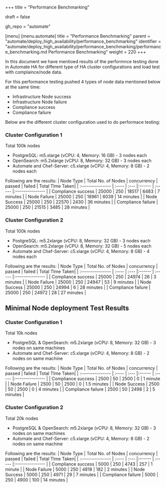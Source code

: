 +++
title = "Performance Benchmarking"

draft = false

gh_repo = "automate"

[menu]
  [menu.automate]
    title = "Performance Benchmarking"
    parent = "automate/deploy_high_availability/performance_benchmarking"
    identifier = "automate/deploy_high_availability/performance_benchmarking/performance_benchmarking.md Performance Benchmarking"
    weight = 220
+++

In this document we have mentioed results of the performnce testing done in Automate HA for different type of HA cluster configurations and load test with complaince/node data.

For this performance testing pushed 4 types of node data mentioned below at the same time:

- Infrastructure Node success
- Infrastructure Node failure
- Compliance success
- Compliance failure

Below are the different cluster configuration used to do performace testing:

### Cluster Configuration 1

Total 100k nodes

- PostgreSQL: m5.xlarge (vCPU: 4, Memory: 16 GB) - 3 nodes each
- OpenSearch: m5.2xlarge (vCPU: 8, Memory: 32 GB) - 3 nodes each
- Automate and Chef-Server: c5.xlarge (vCPU: 4, Memory: 8 GB) - 2 nodes each

Following are the results:
| Node Type | Total No. of Nodes | concurrency | passed | failed | Total TIme Taken|
| :--------------- | :---- | :--- |:------ | :----- |:--------------- |
| Compliance success | 25000 | 250 | 18517 | 6483 | 7 minutes |
| Node Failure | 25000 | 250 | 18961 | 6039 | 14 minutes |
| Node Success | 25000 | 250 | 22570 | 2430 | 36 minutes |
| Compliance failure | 25000 | 250 | 21515 | 3485 | 28 minutes |

### Cluster Configuration 2

Total 100k nodes

- PostgreSQL: m5.2xlarge (vCPU: 8, Memory: 32 GB) - 3 nodes each
- OpenSearch: m5.2xlarge (vCPU: 8, Memory: 32 GB) - 5 nodes each
- Automate and Chef-Server: c5.xlarge (vCPU: 4, Memory: 8 GB) - 4 nodes each

Following are the results:
| Node Type | Total No. of Nodes | concurrency | passed | failed | Total TIme Taken|
| :--------------- | :---- | :--- |:------ | :----- |:--------------- |
| Compliance success | 25000 | 250 | 24974 | 26 | 3 minutes |
| Node Failure | 25000 | 250 | 24947 | 53 | 9 minutes |
| Node Success | 25000 | 250 | 24994 | 6 | 28 minutes |
| Compliance failure | 25000 | 250 | 24972 | 28 | 27 minutes |


## Minimal Node deployment Test Results

### Cluster Configuration 1

Total 10k nodes

- PostgreSQL & OpenSearch: m5.2xlarge (vCPU: 8, Memory: 32 GB)  - 3 nodes on same machines
- Automate and Chef-Server: c5.xlarge (vCPU: 4, Memory: 8 GB)  - 2 nodes on same machine

Following are the results:
| Node Type | Total No. of Nodes | concurrency | passed | failed | Total TIme Taken|
| :--------------- | :---- | :--- |:------ | :----- |:--------------- |
| Compliance success | 2500 | 50 | 2500 | 0 | 1 minute |
| Node Failure | 2500 | 50       | 2500 | 0 | 1.5 minutes |
| Node Success | 2500 | 50       | 2500 | 0 | 4 minutes |
| Compliance failure | 2500 | 50 | 2498 | 2 | 5 minutes |


### Cluster Configuration 2

Total 20k nodes

- PostgreSQL & OpenSearch: m5.2xlarge (vCPU: 8, Memory: 32 GB)  - 3 nodes on same machines
- Automate and Chef-Server: c5.xlarge (vCPU: 4, Memory: 8 GB)  - 2 nodes on same machine

Following are the results:
| Node Type | Total No. of Nodes | concurrency | passed | failed | Total TIme Taken|
| :--------------- | :---- | :--- |:------ | :----- |:--------------- |
| Compliance success | 5000 | 250 | 4743 | 257 | 1 minute |
| Node Failure | 5000 | 250       | 4818 | 182 | 2 minutes |
| Node Success | 5000 | 250       | 4971 | 29 | 7 minutes |
| Compliance failure | 5000 | 250 | 4900 | 100 | 14 minutes |
